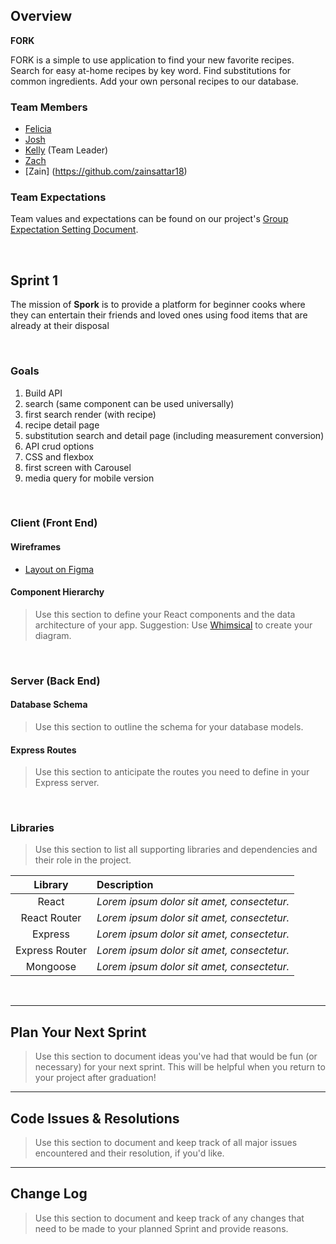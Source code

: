 ## Overview

**FORK**

FORK is a simple to use application to find your new favorite recipes. Search for easy at-home recipes by key word. Find substitutions for common ingredients. Add your own personal recipes to our database.

### Team Members

- [Felicia](https://github.com/felicia-csolak)
- [Josh](https://github.com/rizekj12)
- [Kelly](https://github.com/kellymakesstuff) (Team Leader)
- [Zach](https://github.com/zoobieloo88)
- [Zain] (https://github.com/zainsattar18)

### Team Expectations
Team values and expectations can be found on our project's [Group Expectation Setting Document](https://github.com/kellymakesstuff/spork/blob/dev/planning.txt).

<br>

## Sprint 1

The mission of **Spork** is to provide a platform for beginner cooks where they can entertain their friends and loved ones using food items that are already at their disposal

<br>

### Goals

1. Build API
2. search (same component can be used universally)
3. first search render (with recipe)
4. recipe detail page 
5. substitution search and detail page (including measurement conversion)
6. API crud options
7. CSS and flexbox
8. first screen with Carousel
9. media query for mobile version

<br>

### Client (Front End)

#### Wireframes

- [Layout on Figma](https://www.figma.com/file/hMdGIyJqlrRW0IC76TyCpm/U3-P3?node-id=0%3A1)


#### Component Hierarchy

> Use this section to define your React components and the data architecture of your app. Suggestion: Use [Whimsical](https://whimsical.com/) to create your diagram.

<br>

### Server (Back End)

#### Database Schema 

> Use this section to outline the schema for your database models.

#### Express Routes

> Use this section to anticipate the routes you need to define in your Express server.

<br>

### Libraries

> Use this section to list all supporting libraries and dependencies and their role in the project.

|    Library     | Description                                |
| :------------: | :----------------------------------------- |
|     React      | _Lorem ipsum dolor sit amet, consectetur._ |
|  React Router  | _Lorem ipsum dolor sit amet, consectetur._ |
|    Express     | _Lorem ipsum dolor sit amet, consectetur._ |
| Express Router | _Lorem ipsum dolor sit amet, consectetur._ |
|    Mongoose    | _Lorem ipsum dolor sit amet, consectetur._ |

<br>

***

## Plan Your Next Sprint

> Use this section to document ideas you've had that would be fun (or necessary) for your next sprint. This will be helpful when you return to your project after graduation!

***

## Code Issues & Resolutions

> Use this section to document and keep track of all major issues encountered and their resolution, if you'd like.

***

## Change Log

> Use this section to document and keep track of any changes that need to be made to your planned Sprint and provide reasons.
